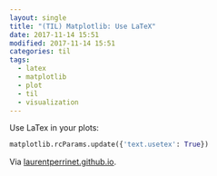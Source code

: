 ```yaml
---
layout: single
title: "(TIL) Matplotlib: Use LaTeX"
date: 2017-11-14 15:51
modified: 2017-11-14 15:51
categories: til
tags:
  - latex
  - matplotlib
  - plot
  - til
  - visualization
---
```


Use LaTex in your plots:

```python
matplotlib.rcParams.update({'text.usetex': True})
```

Via [laurentperrinet.github.io](https://laurentperrinet.github.io/sciblog/posts/2015-01-07-the-right-imports-in-a-notebook.html).
